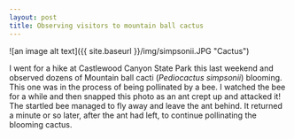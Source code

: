 ```yaml
---
layout: post
title: Observing visitors to mountain ball cactus
---
```


![an image alt text]({{ site.baseurl }}/img/simpsonii.JPG "Cactus")

I went for a hike at Castlewood Canyon State Park this last weekend and observed dozens of Mountain ball cacti (*Pediocactus simpsonii*) blooming. This one was in the process of being pollinated by a bee. I watched the bee for a while and then snapped this photo as an ant crept up and attacked it! The startled bee managed to fly away and leave the ant behind. It returned a minute or so later, after the ant had left, to continue pollinating the blooming cactus. 
